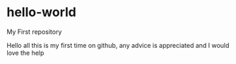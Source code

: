 # hello-world
My First repository

Hello all this is my first time on github, any advice is appreciated and I would love the help
